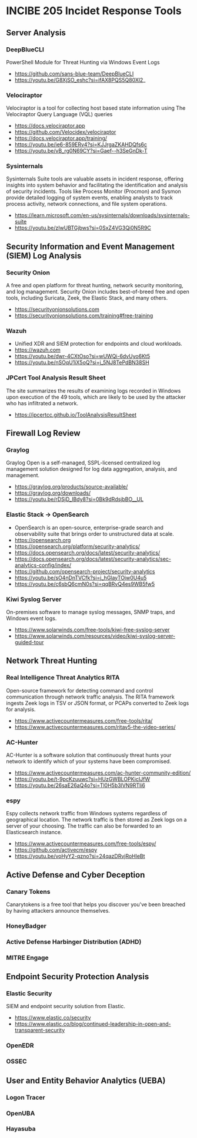 # INCIBE 205 Incidet Response Tools

## Server Analysis

### DeepBlueCLI
PowerShell Module for Threat Hunting via Windows Event Logs
* https://github.com/sans-blue-team/DeepBlueCLI
* https://youtu.be/G8XjSO_eshc?si=ifAX8PQS5Q80Xl2_

### Velociraptor
Velociraptor is a tool for collecting host based state information using The Velociraptor Query Language (VQL) queries
* https://docs.velociraptor.app
* https://github.com/Velocidex/velociraptor
* https://docs.velociraptor.app/training/
* https://youtu.be/ie6-859ERv4?si=KJJrgaZKAHDQfs6c
* https://youtu.be/vB_rg0N69CY?si=Gaef--h3SeGnDk-T
 
### Sysinternals
Sysinternals Suite tools are valuable assets in incident response, offering insights into system behavior and facilitating the identification and analysis of security incidents. Tools like Process Monitor (Procmon) and Sysmon provide detailed logging of system events, enabling analysts to track process activity, network connections, and file system operations. 
* https://learn.microsoft.com/en-us/sysinternals/downloads/sysinternals-suite
* https://youtu.be/zIwUBTGjbws?si=0SxZ4VG3Qi0N5R9C

## Security Information and Event Management (SIEM) Log Analysis

### Security Onion
A free and open platform for threat hunting, network security monitoring, and log management. Security Onion includes best-of-breed free and open tools, including Suricata, Zeek, the Elastic Stack, and many others.
* https://securityonionsolutions.com
* https://securityonionsolutions.com/training#free-training

### Wazuh
* Unified XDR and SIEM protection for endpoints and cloud workloads.
* https://wazuh.com
* https://youtu.be/dwr-4CXtOso?si=wUWQi-6dvUyo6Kt5
* https://youtu.be/nSOqU1iX5oQ?si=j_5NJ8TePdBN38SH

### JPCert Tool Analysis Result Sheet
The site summarizes the results of examining logs recorded in Windows upon execution of the 49 tools, which are likely to be used by the attacker who has infiltrated a network.
* https://jpcertcc.github.io/ToolAnalysisResultSheet

## Firewall Log Review

### Graylog
Graylog Open is a self-managed, SSPL-licensed centralized log management solution designed for log data aggregation, analysis, and management.
* https://graylog.org/products/source-available/
* https://graylog.org/downloads/
* https://youtu.be/rDSjD_IBdy8?si=0Bk9dRdsjbBO__UL

### Elastic Stack -> OpenSearch
* OpenSearch is an open-source, enterprise-grade search and observability suite that brings order to unstructured data at scale.
* https://opensearch.org
* https://opensearch.org/platform/security-analytics/
* https://docs.opensearch.org/docs/latest/security-analytics/
* https://docs.opensearch.org/docs/latest/security-analytics/sec-analytics-config/index/
* https://github.com/opensearch-project/security-analytics
* https://youtu.be/sO4nDnTVCfk?si=j_hGlayTOjw0U4u5
* https://youtu.be/c6sbQ6cmN0s?si=qqBRvQ4es9WB5fw5

### Kiwi Syslog Server
On-premises software to manage syslog messages, SNMP traps, and Windows event logs.
* https://www.solarwinds.com/free-tools/kiwi-free-syslog-server
* https://www.solarwinds.com/resources/video/kiwi-syslog-server-guided-tour

## Network Threat Hunting

### Real Intelligence Threat Analytics RITA
Open-source framework for detecting command and control communication through network traffic analysis. The RITA framework ingests Zeek logs in TSV or JSON format, or PCAPs converted to Zeek logs for analysis.
* https://www.activecountermeasures.com/free-tools/rita/
* https://www.activecountermeasures.com/ritav5-the-video-series/

### AC-Hunter
AC-Hunter is a software solution that continuously threat hunts your network to identify which of your systems have been compromised.
* https://www.activecountermeasures.com/ac-hunter-community-edition/
* https://youtu.be/t-9pcKzuuwc?si=HUzGWBLOPKicIJfW
* https://youtu.be/26saE26aQ4o?si=Tl0H5b3lVN9RTli6

### espy
Espy collects network traffic from Windows systems regardless of geographical location. The network traffic is then stored as Zeek logs on a server of your choosing. The traffic can also be forwarded to an Elasticsearch instance.
* https://www.activecountermeasures.com/free-tools/espy/
* https://github.com/activecm/espy
* https://youtu.be/voHyY2-qzno?si=24qazDRvjRoHleBt

## Active Defense and Cyber Deception

### Canary Tokens
Canarytokens is a free tool that helps you discover you've been breached by having attackers announce themselves.

### HoneyBadger

### Active Defense Harbinger Distribution (ADHD)

### MITRE Engage

## Endpoint Security Protection Analysis

### Elastic Security
SIEM and endpoint security solution from Elastic.
* https://www.elastic.co/security
* https://www.elastic.co/blog/continued-leadership-in-open-and-transparent-security

### OpenEDR

### OSSEC

## User and Entity Behavior Analytics (UEBA)

### Logon Tracer

### OpenUBA

### Hayasuba
  
